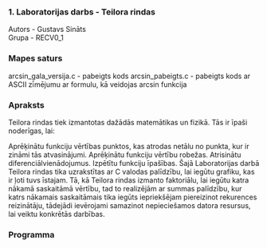 ### 1. Laboratorijas darbs - Teilora rindas  
Autors - Gustavs Sināts  
Grupa - RECV0_1  
### Mapes saturs  
arcsin_gala_versija.c - pabeigts kods
arcsin_pabeigts.c - pabeigts kods ar ASCII zīmējumu ar formulu, kā veidojas arcsin funkcija
### Apraksts  
Teilora rindas tiek izmantotas dažādās matemātikas un fizikā. Tās ir īpaši noderīgas, lai:

Aprēķinātu funkciju vērtības punktos, kas atrodas netālu no punkta, kur ir zināmi tās atvasinājumi.
Aprēķinātu funkciju vērtību robežas.
Atrisinātu diferenciālvienādojumus.
Izpētītu funkciju īpašības.
Šajā Laboratorijas darbā Teilora rindas tika uzrakstītas ar C valodas palīdzību, lai iegūtu grafiku, kas ir ļoti tuvs īstajam.
Tā, kā Teilora rindas izmanto faktoriālu, lai iegūtu katra nākamā saskaitāmā vērtību, tad to realizējām ar summas palīdzību, kur
katrs nākamais saskaitāmais tika iegūts iepriekšējam piereizinot rekurences reizinātāju,
tādejādi ievērojami samazinot nepieciešamos datora resursus, lai veiktu konkrētās darbības. 
### Programma  
